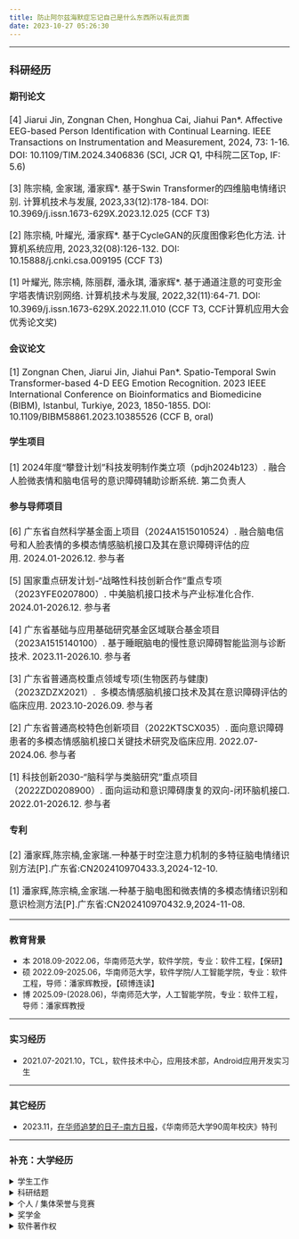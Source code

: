 ```yaml
---
title: 防止阿尔兹海默症忘记自己是什么东西所以有此页面
date: 2023-10-27 05:26:30
---
```


<!-- <img alt="个人照片" src="/images/photo.webp" style="width:32%; border-radius:100%; overflow:hidden;">

陈宗楠，在读硕士研究生 -->

***

<font size=3>

### 科研经历

#### 期刊论文

[4] Jiarui Jin, Zongnan Chen, Honghua Cai, Jiahui Pan*. Affective EEG-based Person Identification with Continual Learning.  IEEE Transactions on Instrumentation and Measurement, 2024, 73: 1-16. DOI: 10.1109/TIM.2024.3406836 (SCI, JCR Q1, 中科院二区Top, IF: 5.6)

[3] 陈宗楠, 金家瑞, 潘家辉*. 基于Swin Transformer的四维脑电情绪识别. 计算机技术与发展, 2023,33(12):178-184. DOI: 10.3969/j.issn.1673-629X.2023.12.025 (CCF T3)

[2] 陈宗楠, 叶耀光, 潘家辉*. 基于CycleGAN的灰度图像彩色化方法. 计算机系统应用, 2023,32(08):126-132. DOI: 10.15888/j.cnki.csa.009195 (CCF T3)

[1] 叶耀光, 陈宗楠, 陈丽群, 潘永琪, 潘家辉*. 基于通道注意的可变形金字塔表情识别网络. 计算机技术与发展, 2022,32(11):64-71. DOI: 10.3969/j.issn.1673-629X.2022.11.010 (CCF T3, CCF计算机应用大会优秀论文奖)

#### 会议论文

[1] Zongnan Chen, Jiarui Jin, Jiahui Pan*. Spatio-Temporal Swin Transformer-based 4-D EEG Emotion Recognition. 2023 IEEE International Conference on Bioinformatics and Biomedicine (BIBM), Istanbul, Turkiye, 2023, 1850-1855. DOI: 10.1109/BIBM58861.2023.10385526 (CCF B, oral)

#### 学生项目

[1] 2024年度“攀登计划”科技发明制作类立项（pdjh2024b123）. 融合人脸微表情和脑电信号的意识障碍辅助诊断系统. 第二负责人

#### 参与导师项目

[6] 广东省自然科学基金面上项目（2024A1515010524）. 融合脑电信号和人脸表情的多模态情感脑机接口及其在意识障碍评估的应用. 2024.01-2026.12. 参与者

[5] 国家重点研发计划-“战略性科技创新合作”重点专项（2023YFE0207800）. 中美脑机接口技术与产业标准化合作. 2024.01-2026.12. 参与者

[4] 广东省基础与应用基础研究基金区域联合基金项目（2023A1515140100）. 基于睡眠脑电的慢性意识障碍智能监测与诊断技术. 2023.11-2026.10. 参与者

[3] 广东省普通高校重点领域专项(生物医药与健康)（2023ZDZX2021）.  多模态情感脑机接口技术及其在意识障碍评估的临床应用. 2023.10-2026.09. 参与者

[2] 广东省普通高校特色创新项目（2022KTSCX035）. 面向意识障碍患者的多模态情感脑机接口关键技术研究及临床应用. 2022.07-2024.06. 参与者

[1] 科技创新2030-“脑科学与类脑研究”重点项目（2022ZD0208900）. 面向运动和意识障碍康复的双向-闭环脑机接口. 2022.01-2026.12. 参与者

#### 专利

[2] 潘家辉,陈宗楠,金家瑞.一种基于时空注意力机制的多特征脑电情绪识别方法[P].广东省:CN202410970433.3,2024-12-10.

[1] 潘家辉,陈宗楠,金家瑞.一种基于脑电图和微表情的多模态情绪识别和意识检测方法[P].广东省:CN202410970432.9,2024-11-08.

</font>

***

### 教育背景

- 本 2018.09-2022.06，华南师范大学，软件学院，专业：软件工程，【保研】
- 硕 2022.09-2025.06，华南师范大学，软件学院/人工智能学院，专业：软件工程，导师：潘家辉教授，【硕博连读】
- 博 2025.09-(2028.06)，华南师范大学，人工智能学院，专业：软件工程，导师：潘家辉教授

***

### 实习经历

- 2021.07-2021.10，TCL，软件技术中心，应用技术部，Android应用开发实习生

***

### 其它经历

- 2023.11，[在华师追梦的日子-南方日报](https://epaper.southcn.com/nfdaily/html/202311/05/content_10079865.html)，《华南师范大学90周年校庆》特刊

***

### 补充：大学经历

<details>
<summary>学生工作</summary>

- 2022.09-2025.06，华南师范大学，软件学院/人工智能学院，软件工程，研2201班，生活委员
- 2022.09-2024.06，华南师范大学，软件学院，研究生学生会，宣传部工作人员 / 主席团成员
- 2018.09-2022.06，华南师范大学，软件学院，软件工程，1802班，班长兼任团支书
- 2018.09-2020.06，华南师范大学，勤工助学管理中心，宣传部，干事 / 副部长

</details>

<details>
<summary>科研结题</summary>

- 2023.11，研究生科研项目结题《融合情感脑电和人脸微表情的意识障碍辅助诊断系统》
- 2022.04，本科校级优秀毕业论文《基于深度学习的灰度图像彩色化方法研究》
- 2021.06，省级大创课题结题《基于生成对抗网络的服装图像风格迁移》
- 2021.06，校级团委课题结题《基于行为序列的在线学习持续参与度可视化分析》
- 2020.06，校级团委课题结题《融媒体时代中学生媒介素养现状探析》
- 2020.06，院级团委课题结题《基于SLAM技术的AR校园实景导航APP》

</details>

<details>
<summary>个人 / 集体荣誉与竞赛</summary>

- 2024.03，第十届“挑战杯”华南师范大学学生创业计划竞赛，银奖，《微睿医疗——让意识障碍诊断更客观》
- 2021.09，粤港澳大湾区IT应用系统开发大赛，三等奖，《基于风格迁移的服装图像设计系统》
- 2021.08，中国高校计算机大赛2021网络技术挑战赛，华南赛区三等奖，微信小程序《小奖柜》
- 2021.08，中国高校计算机大赛2021网络技术挑战赛，华南赛区三等奖，微信小游戏《画说冬奥》
- 2021.07，第14届中国大学生计算机设计大赛交互媒体设计专业组，二等奖，微信小游戏《画说冬奥》
- 2021.07，第四届中青杯全国大学生数学建模竞赛，本科生组三等奖
- 2021.07，第一届长三角高校数学建模竞赛，本科生组二等奖
- 2021.07，第十八届五一数学建模竞赛，一等奖
- 2021.07，第十三届“中国电机工程学会杯”全国大学生电工数学建模竞赛，二等奖
- 2021.06，第十二届中国大学生服务外包创新创业大赛中部区域赛A类，三等奖
- 2021.06，第十一届MathorCup高校数学建模挑战赛，本科组三等奖
- 2021.05，华南师范大学第二十届大学生数学建模竞赛，三等奖
- 2021.05，2021年全国大学生数据统计与分析竞赛，本科生组三等奖
- 2021.05，2021微信小程序应用开发赛，华南赛区二等奖，微信小程序《当日吃啥》
- 2021.04，2021美国大学生数学建模竞赛MCM，Meritorious Winner
- 2021.04，2021美国大学生数学建模竞赛MCM，Honorable Mention
- 2021.03，软件学院第二届微信小程序应用开发赛，二等奖，微信小程序《小奖柜》
- 2021.03，2020年MathorCup高校数学建模挑战赛——大数据竞赛，本科组三等奖
- 2021.03，2020-2021年度第二届全国大学生算法设计与编程挑战赛（冬季赛），铜奖
- 2021.01，第九届数学中国数学建模国际赛(小美赛)CAMCM，Successful Participant
- 2021.01，中国大学生创意智能小程序大赛二等奖（百度智能小程序业务部的百度小程序比赛），全国二等奖（获得实习终面直通卡）
- 2020.12，2020年亚太地区大学生数学建模竞赛（APMCM），本科组 Second Price
- 2020.12，第一届“大湾区杯”粤港澳金融数学建模竞赛，三等奖
- 2020.12，2020年全国大学生数学建模竞赛，广东赛区一等奖
- 2020.12，2020年全国高校计算机能力挑战赛人工智能应用赛，参赛
- 2020.11，2020年粤港澳大湾区IT应用系统开发大赛，佛山赛区三等奖
- 2020.11，2020-2021年度第二届全国大学生算法设计与编程挑战赛（秋季赛），铜奖
- 2020.10，第十一届蓝桥杯全国软件和信息技术专业人才赛，广东赛区Java组A组三等奖
- 2020.09，CCF计算机软件能力认证 CCF CSP，240分（前9.19%）
- 2020.09，华南师范大学勤工助学管理中心第二学期内部拓展视频评选，三等奖
- 2020.09，2019-2020学年度华南师范大学勤工助学管理中心，优秀学生干部
- 2020.09，华南师范大学软件学院2019年第二届Icode软件设计大赛，参与
- 2020.09，2020年度华南师范大学软件学院第一届微信小程序竞赛，二等奖，微信小程序《成之语百日练》
- 2020.09，2020年度华南师范大学软件学院第一届微信小游戏竞赛，二等奖，微信小游戏《舞墨》
- 2020.08，中国高校计算机大赛2020网络技术挑战赛，华南赛区三等奖
- 2020.08，第13届中国大学生计算机设计大赛中国大学生计算机设计大赛（数媒游戏与交互设计专业组-游戏设计），三等奖，微信小游戏《诗情鹊意》
- 2020.08，中国高校计算机大赛2020微信小程序应用开发赛，全国三等奖
- 2020.07，2020年数维杯暨第五届大学生数学建模竞赛，优秀奖
- 2020.07，2020年第三届中青杯全国大学生数学建模竞赛，本科生组三等奖
- 2020.07，第十届全国大学生电子商务“创新、创意及创业”挑战赛，华南师范大学校赛二等奖
- 2020.06，2020年第十届MathorCup高校数学建模挑战赛，成功参赛奖
- 2020.06，第八届“泰迪杯”数据挖掘挑战赛，广东省三等奖
- 2020.06，华南师范大学第十九届大学生数学建模竞赛（四校联赛），三等奖
- 2020.06，第六届中国“互联网+”大学生创新创业大赛，华师选拔赛优胜奖
- 2020.06，第十七届五一数学建模竞赛，二等奖
- 2020.05，2019-2020学年华南师范大学“优秀班长”
- 2020.05，第十三届“认证杯”数学中国数学建模网络挑战赛，全国比赛第二阶段三等奖
- 2020.05，2020美国大学生数学建模竞赛MCM，Honorable Mention
- 2020.04，第十三届“认证杯”数学中国数学建模网络挑战赛，全国比赛第一阶段三等奖
- 2020.03，第八届数学中国数学建模国际赛(小美赛)CAMCM，Outstanding Winner
- 2019.12，华南师范大学软件学院社会主义核心价值观敬业之星
- 2019.12，2019年亚太地区大学生数学建模竞赛（APMCM），Second Price
- 2019.11，2019年全国大学生数学建模竞赛，广东赛区一等奖
- 2019.11，华南师范大学大学生暑期社会实践活动“青春心向党，建功新时代”社会实践活动，优秀团队
- 2019.11，第十一届全国大学生数学竞赛暨第九届广东省大学生数学竞赛（非专业组），三等奖
- 2019.10，华南师范大学软件学院易班元素展示大赛，班级团体奖二等奖
- 2019.07，第九届全国大学生电子商务“创新、创意及创业”挑战赛，广东赛区省级选拔赛参赛
- 2019.06，2018-2019学年度华南师范大学勤工助学管理中心，先进工作个人
- 2019.06，第五届中国“互联网+”大学生创新创业大赛华师选拔赛暨2019“创享青春 筑梦未来”学生创新创业大赛，优胜奖
- 2019.02，华南师范大学“易班扬风采，巧绘展妙思”易班形象设计大赛LOGO赛道，银奖
- 2018.12，华南师范大学计算机学院2018年“新生杯”ACM大赛，三等奖
- 2018.12，2018-2019华南师范大学第二十五届科技学术节之大学生数学竞赛，数学思维组一等奖
- 2018.10，华南师范大学软件学院院运会立定跳远接力，第一名
- 2018.10，华南师范大学软件学院AK杯程序设计竞赛，一等奖
- 2018.09，华南师范大学2018级学生军训，军训先进个人

</details>

<details>
<summary>奖学金</summary>

- 2024.09，华南师范大学人工智能学院研究生学业奖学金一等奖
- 2023.09，华南师范大学软件学院研究生学业奖学金一等奖
- 2022.09，华南师范大学软件学院研究生学业奖学金一等奖
- 2021.09，华南师范大学软件学院本科学业奖学金一等奖
- 2020.09，华南师范大学软件学院本科学业奖学金一等奖
- 2019.09，华南师范大学软件学院本科学业奖学金一等奖
- 2018.09，华南师范大学软件学院本科学业奖学金一等奖

</details>

<details>
<summary>软件著作权</summary>

- 2021.09.09，“Cambia”基于循环生成对抗网络的服装图像风格迁移软件[简称：Cambia] V1.0
- 2021.01.13，笔诗造化软件[简称：笔诗造化] V1.0

</details>
